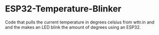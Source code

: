 # ESP32-Temperature-Blinker
Code that pulls the current temperature in degrees celsius from wttr.in and and the makes an LED blink the amount of degrees using an ESP32.
